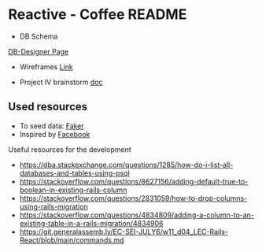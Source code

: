 # Reactive - Coffee README


- DB Schema

[DB-Designer Page](https://dbdesigner.page.link/H4oAA5PXJoeVHj8w9)

- Wireframes
[Link](https://www.figma.com/file/RbdjFNpElvuWHeMOC6t3Ol/Untitled?node-id=0%3A1)


- Project IV brainstorm [doc](https://docs.google.com/document/d/1xaDv3LKVff2i85TWstaBp6ud39p9JpvOxY54DPJYTbs/edit?usp=sharing)

## Used resources
- To seed data: [Faker](https://github.com/faker-ruby/faker/blob/master/doc/default/coffee.md)
- Inspired by [Facebook](https://www.starbucks.com/menu)

Useful resources for the development
- https://dba.stackexchange.com/questions/1285/how-do-i-list-all-databases-and-tables-using-psql
- https://stackoverflow.com/questions/8627156/adding-default-true-to-boolean-in-existing-rails-column
- https://stackoverflow.com/questions/2831059/how-to-drop-columns-using-rails-migration
- https://stackoverflow.com/questions/4834809/adding-a-column-to-an-existing-table-in-a-rails-migration/4834906
- https://git.generalassemb.ly/EC-SEI-JULY6/w11_d04_LEC-Rails-React/blob/main/commands.md